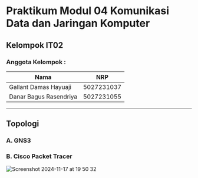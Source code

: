 # Praktikum Modul 04 Komunikasi Data dan Jaringan Komputer
## Kelompok IT02
### Anggota Kelompok :
|             Nama              |     NRP    |
|-------------------------------|------------|
| Gallant Damas Hayuaji         | 5027231037 |
| Danar Bagus Rasendriya        | 5027231055 |

***
## Topologi
### A. GNS3

### B. Cisco Packet Tracer
![Screenshot 2024-11-17 at 19 50 32](https://github.com/user-attachments/assets/8ee3253b-af2e-40b3-a549-20f4660a7130)

